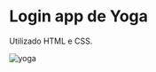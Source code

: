 # Login app de Yoga

Utilizado HTML e CSS.
 
![yoga](https://user-images.githubusercontent.com/90716662/155013282-f9624b11-381f-4ea6-a421-4d09177f8af2.jpg)
